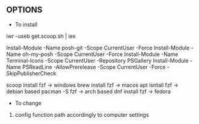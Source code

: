 ## OPTIONS

- To install 
 
iwr -useb get.scoop.sh | iex

Install-Module -Name posh-git -Scope CurrentUser -Force
Install-Module -Name oh-my-posh -Scope CurrentUser -Force
Install-Module -Name Terminal-Icons -Scope CurrentUser -Repository PSGallery
Install-Module -Name PSReadLine -AllowPrerelease -Scope CurrentUser -Force -SkipPublisherCheck

scoop install fzf -> windows
brew install fzf -> macos
apt isntall fzf -> debian based
pacman -S fzf -> arch based
dnf install fzf -> fedora

- To change

1. config function path accordingly to computer settings
